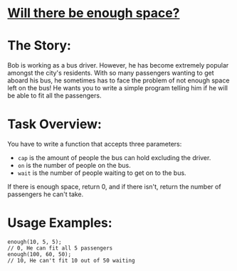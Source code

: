 # [Will there be enough space?](https://www.codewars.com/kata/will-there-be-enough-space "https://www.codewars.com/kata/5875b200d520904a04000003")

<h1>The Story:</h1>
Bob is working as a bus driver. However, he has become extremely popular amongst the city's residents. With so many passengers wanting to get aboard his bus, he sometimes has to face the problem of not enough space left on the bus! He wants you to write a simple program telling him if he will be able to fit all the passengers.

<h1>Task Overview:</h1>

You have to write a function that accepts three parameters: 
* `cap` is the amount of people the bus can hold excluding the driver.
* `on` is the number of people on the bus.
* `wait` is the number of people waiting to get on to the bus. 

If there is enough space, return 0, and if there isn't, return the number of passengers he can't take.

<h1>Usage Examples:</h1>

```
enough(10, 5, 5);
// 0, He can fit all 5 passengers
enough(100, 60, 50);
// 10, He can't fit 10 out of 50 waiting
```